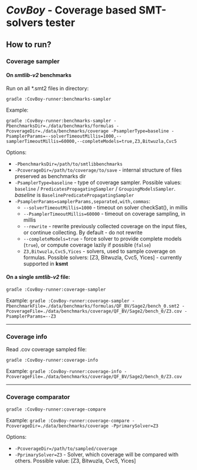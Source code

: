# *CovBoy* - Coverage based SMT-solvers tester

## How to run?

### Coverage sampler

#### On *smtlib-v2* benchmarks

Run on all *.smt2 files in directory:

`gradle :CovBoy-runner:benchmarks-sampler`

Example:

```
gradle :CovBoy-runner:benchmarks-sampler -PbenchmarksDir=./data/benchmarks/formulas -PcoverageDir=./data/benchmarks/coverage -PsamplerType=baseline -PsamplerParams=--solverTimeoutMillis=1000,--samplerTimeoutMillis=60000,--completeModels=true,Z3,Bitwuzla,Cvc5
```

Options:

* `-PbenchmarksDir=/path/to/smtlibbenchmarks`
* `-PcoverageDir=/path/to/coverage/to/save` - internal structure of files preserved as benchmarks dir
* `-PsamplerType=baseline` - type of coverage sampler. Possible
  values: `baseline` / `PredicatesPropagatingSampler` / `GroupingModelsSampler`. *baseline*
  is `BaselinePredicatePropagatingSampler`
* `-PsamplerParams=samplerParams,separated,with,commas`:
  * `--solverTimeoutMillis=1000` - timeout on solver checkSat(), in millis
  * `--PsamplerTimeoutMillis=60000` - timeout on coverage sampling, in millis
  * `--rewrite` - rewrite previously collected coverage on the input files, or continue collecting. By default - do not
    rewrite
  * `--completeModels=true` - force solver to provide complete models (`true`), or compute coverage lazily if
    possible (`false`)
  * `Z3,Bitwuzla,Cvc5,Yices` - solvers, used to sample coverage on formulas. Possible
    solvers: [Z3, Bitwuzla, Cvc5, Yices] - currently supported in **ksmt**

#### On a single *smtlib-v2* file:

`gradle :CovBoy-runner:coverage-sampler`

Example:
`gradle :CovBoy-runner:coverage-sampler -PbenchmarkFile=./data/benchmarks/formulas/QF_BV/Sage2/bench_0.smt2 -PcoverageFile=./data/benchmarks/coverage/QF_BV/Sage2/bench_0/Z3.cov -PsamplerParams=--Z3`

-----

### Coverage info

Read .cov coverage sampled file:

`gradle :CovBoy-runner:coverage-info`

Example:
`gradle :CovBoy-runner:coverage-info -PcoverageFile=./data/benchmarks/coverage/QF_BV/Sage2/bench_0/Z3.cov`

-----

### Coverage comparator

`gradle :CovBoy-runner:coverage-compare`

Example:
`gradle :CovBoy-runner:coverage-compare -PcoverageDir=./data/benchmarks/coverage -PprimarySolver=Z3`

Options:

* `-PcoverageDir=/path/to/sampled/coverage`
* `-PprimarySolver=Z3` - Solver, which coverage will be compared with others. Possible
  value: [Z3, Bitwuzla, Cvc5, Yices]

